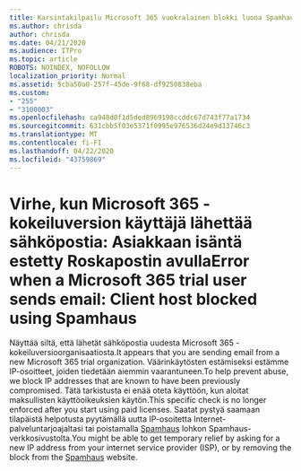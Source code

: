 ```yaml
---
title: Karsintakilpailu Microsoft 365 vuokralainen blokki luona Spamhaus
ms.author: chrisda
author: chrisda
ms.date: 04/21/2020
ms.audience: ITPro
ms.topic: article
ROBOTS: NOINDEX, NOFOLLOW
localization_priority: Normal
ms.assetid: 5cba50a0-257f-45de-9f68-df9250838eba
ms.custom:
- "255"
- "3100003"
ms.openlocfilehash: ca948d0f1d5ded8969198ccddc67d743f77a1734
ms.sourcegitcommit: 631cbb5f03e5371f0995e976536d24e9d13746c3
ms.translationtype: MT
ms.contentlocale: fi-FI
ms.lasthandoff: 04/22/2020
ms.locfileid: "43759869"
---
```

# <a name="error-when-a-microsoft-365-trial-user-sends-email-client-host-blocked-using-spamhaus"></a><span data-ttu-id="706d1-102">Virhe, kun Microsoft 365 -kokeiluversion käyttäjä lähettää sähköpostia: Asiakkaan isäntä estetty Roskapostin avulla</span><span class="sxs-lookup"><span data-stu-id="706d1-102">Error when a Microsoft 365 trial user sends email: Client host blocked using Spamhaus</span></span>

<span data-ttu-id="706d1-103">Näyttää siltä, että lähetät sähköpostia uudesta Microsoft 365 -kokeiluversioorganisaatiosta.</span><span class="sxs-lookup"><span data-stu-id="706d1-103">It appears that you are sending email from a new Microsoft 365 trial organization.</span></span> <span data-ttu-id="706d1-104">Väärinkäytösten estämiseksi estämme IP-osoitteet, joiden tiedetään aiemmin vaarantuneen.</span><span class="sxs-lookup"><span data-stu-id="706d1-104">To help prevent abuse, we block IP addresses that are known to have been previously compromised.</span></span> <span data-ttu-id="706d1-105">Tätä tarkistusta ei enää oteta käyttöön, kun aloitat maksullisten käyttöoikeuksien käytön.</span><span class="sxs-lookup"><span data-stu-id="706d1-105">This specific check is no longer enforced after you start using paid licenses.</span></span> <span data-ttu-id="706d1-106">Saatat pystyä saamaan tilapäistä helpotusta pyytämällä uutta IP-osoitetta Internet-palveluntarjoajaltasi tai poistamalla [Spamhaus](https://go.microsoft.com/fwlink/p/?linkid=123245) lohkon Spamhaus-verkkosivustolta.</span><span class="sxs-lookup"><span data-stu-id="706d1-106">You might be able to get temporary relief by asking for a new IP address from your internet service provider (ISP), or by removing the block from the [Spamhaus](https://go.microsoft.com/fwlink/p/?linkid=123245) website.</span></span>
